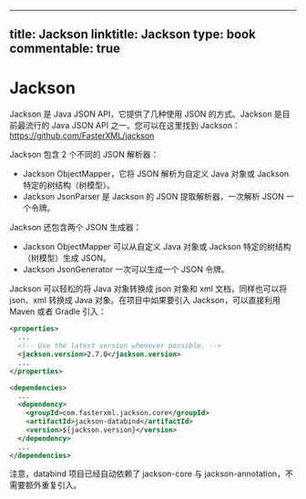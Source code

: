 
---
title: Jackson
linktitle: Jackson
type: book
commentable: true
---

# Jackson

Jackson 是 Java JSON API，它提供了几种使用 JSON 的方式。Jackson 是目前最流行的 Java JSON API 之一。您可以在这里找到 Jackson：https://github.com/FasterXML/jackson

Jackson 包含 2 个不同的 JSON 解析器：

- Jackson ObjectMapper，它将 JSON 解析为自定义 Java 对象或 Jackson 特定的树结构（树模型）。
- Jackson JsonParser 是 Jackson 的 JSON 提取解析器，一次解析 JSON 一个令牌。

Jackson 还包含两个 JSON 生成器：

- Jackson ObjectMapper 可以从自定义 Java 对象或 Jackson 特定的树结构（树模型）生成 JSON。
- Jackson JsonGenerator 一次可以生成一个 JSON 令牌。

Jackson 可以轻松的将 Java 对象转换成 json 对象和 xml 文档，同样也可以将 json、xml 转换成 Java 对象。在项目中如果要引入 Jackson，可以直接利用 Maven 或者 Gradle 引入：

```xml
<properties>
  ...
  <!-- Use the latest version whenever possible. -->
  <jackson.version>2.7.0</jackson.version>
  ...
</properties>

<dependencies>
  ...
  <dependency>
    <groupId>com.fasterxml.jackson.core</groupId>
    <artifactId>jackson-databind</artifactId>
    <version>${jackson.version}</version>
  </dependency>
  ...
</dependencies>
```

注意，databind 项目已经自动依赖了 jackson-core 与 jackson-annotation，不需要额外重复引入。

    
